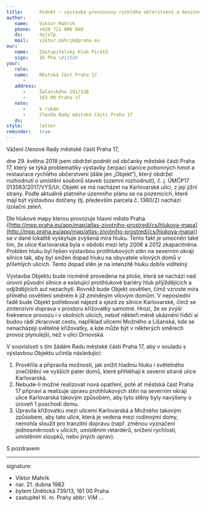 ```yaml
---
title:      Podnět – výstavba provozovny rychlého občerstvení a benzinové pumpy na Karlovarské ulici
author:
   name:    Viktor Mahrik
   phone:   +420 721 006 868
   ds:      4yjx7p
   mail:    viktor.mahrik@praha.eu
our:
   name:    Zastupitelský klub Pirátů
   sign:    Zk Pha \#11526
your:
   role:    
   name:    Městská část Praha 17
      -     
   address:
      -     Žalanského 291/12B
      -     163 00 Praha 17
   note:
      -     k rukám
      -     členům Rady městské části Praha 17
   ds:      
style:      letter
reminder:   true
---
```


Vážení členové Rady městské části Praha 17, 

dne 29. května 2018 jsem obdržel podnět od občanky městské části Praha 17, který se týká problematiky výstavby čerpací stanice pohonných hmot a restaurace rychlého občerstvení (dále jen „Objekt“), který obdržel rozhodnutí o umístění souborů staveb (územní rozhodnutí), č. j. ÚMČP17 013583/2017/VYS/Ur. Objekt se má nacházet na Karlovarské ulici, z její jižní strany. Podle aktuálně platného územního plánu se na pozemcích, které mají být výstavbou dotčeny (tj. především parcela č. 1360/2) nachází izolační zeleň.

Dle hlukové mapy kterou provozuje hlavní město Praha ([http://mpp.praha.eu/app/map/atlas-zivotniho-prostredi/cs/hlukova-mapa](http://mpp.praha.eu/app/map/atlas-zivotniho-prostredi/cs/hlukova-mapa)) se v dané lokalitě vyskytuje zvýšená míra hluku. Tento fakt je umocněn také tím, že ulice Karlovarská byla v období mezi lety 2006 a 2012 zkapacitněna. Problém hluku byl řešen výstavbou protihlukových stěn na severním okraji silnice tak, aby byl snížen dopad hluku na obyvatele vilových domů v přilehlých ulicích. Tento dopad stěn je na intenzitě hluku dobře viditelný.

Výstavba Objektu bude nicméně provedena na ploše, která se nachází nad úrovní původní silnice a existující protihlukové bariéry hluk přijíždějících a odjíždějících aut nezachytí. Rovněž bude Objekt osvětlen, čímž vzroste míra přímého osvětlení směrem k již zmíněným vilovým domům. V neposlední řadě bude Objekt potřebovat nájezd a sjezd ze silnice Karlovarské, čímž se zintenzivní doprava v prostoru křižovatky samotné. Hrozí, že se zvýší frekvence provozu i v okolních ulicích, neboť někteří méně ukáznění řidiči si budou rádi zkracovat cestu, například ulicemi Možného a Lišanská, kde se nenacházejí světelné křižovatky, a kde může být v některých směrech provoz plynulejší, než v ulici Drnovská. 

V souvislosti s tím žádám Radu městské části Praha 17, aby v souladu s výstavbou Objektu učinila následující:

1. Prověřila a připravila možnosti, jak snížit hladinu hluku i světelného znečištění ve vyšších pater domů, které přihléhají k severní straně ulice Karlovarská. 
2. Nebude-li možné realizovat nová opatření, poté ať městská část Praha 17 připraví a realizuje úpravu protihlukových stěn na severním okraji ulice Karlovarská takovým způsobem, aby tyto stěny byly navýšeny o úroveň 1 poschodí domu. 
2. Upravila křižovatku mezi ulicemi Karlovarská a Možného takovým způsobem, aby tato ulice, která je vedena mezi rodinnými domy, nemohla sloužit pro tranzitní dopravu (např. změnou vyznačení jednosměrnosti v ulicích, umístěním retardérů, snížení rychlosti, umístěním sloupků, nebo jiných úprav). 

S pozdravem

---
signature: 
  - Viktor Mahrik
  - nar. 21. dubna 1982
  - bytem Únětická 739/13, 161 00 Praha
  - zastupitel hl. m. Prahy
abbr:       ViM
...
